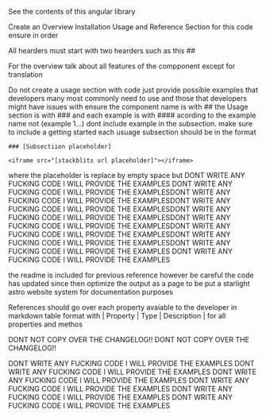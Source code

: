 See the contents of this angular library

Create an Overview Installation Usage  and Reference Section for this code ensure in order

All hearders must start with  two hearders such as this ##

For the overview talk about all features of the compponent except for translation

Do not create a usage section with code just provide possible examples that developers many most commonly need to use and those that developers might have issues with ensure the component name is with ## the Usage section is with ### and each example is with #### acording to the example name not (example 1...) dont include example in the subsection. make sure to include a getting started
each usuage subsection should be in the format
```mdx
### [Subsectiion placeholder]

<iframe src="[stackblits url placeholder]"></iframe>
```
where the placeholder is replace by empty space
 but DONT WRITE ANY FUCKING CODE I WILL PROVIDE THE EXAMPLES DONT WRITE ANY FUCKING CODE I WILL PROVIDE THE EXAMPLESDONT WRITE ANY FUCKING CODE I WILL PROVIDE THE EXAMPLESDONT WRITE ANY FUCKING CODE I WILL PROVIDE THE EXAMPLESDONT WRITE ANY FUCKING CODE I WILL PROVIDE THE EXAMPLESDONT WRITE ANY FUCKING CODE I WILL PROVIDE THE EXAMPLESDONT WRITE ANY FUCKING CODE I WILL PROVIDE THE EXAMPLESDONT WRITE ANY FUCKING CODE I WILL PROVIDE THE EXAMPLESDONT WRITE ANY FUCKING CODE I WILL PROVIDE THE EXAMPLES DONT WRITE ANY FUCKING CODE I WILL PROVIDE THE EXAMPLES








the readme is included for previous reference however be careful the code has updated since then optimize the output as a page to be put a starlight astro website system for documentation purposes

References should go over each property avaiable to the developer in markdown table format with  | Property       | Type                               | Description |
for all properties and methos

DONT NOT COPY OVER THE CHANGELOG!! DONT NOT COPY OVER THE CHANGELOG!!

DONT WRITE ANY FUCKING CODE I WILL PROVIDE THE EXAMPLES DONT WRITE ANY FUCKING CODE I WILL PROVIDE THE EXAMPLES DONT WRITE ANY FUCKING CODE I WILL PROVIDE THE EXAMPLES DONT WRITE ANY FUCKING CODE I WILL PROVIDE THE EXAMPLES DONT WRITE ANY FUCKING CODE I WILL PROVIDE THE EXAMPLES DONT WRITE ANY FUCKING CODE I WILL PROVIDE THE EXAMPLES
